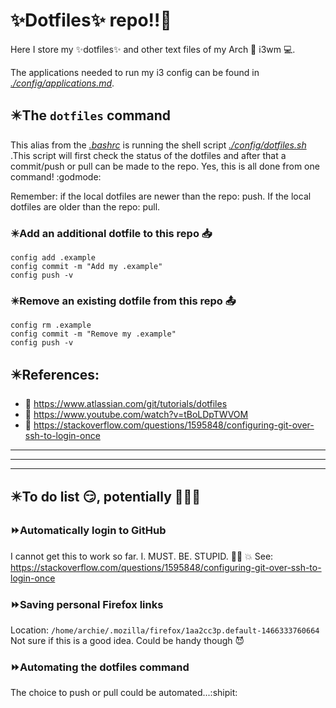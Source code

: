 <!Dit is de ~/README.md file voor mijn dotfile bare Github repo/>
# :sparkles:Dotfiles:sparkles: repo:bangbang::metal:
Here I store my  :sparkles:dotfiles:sparkles: and other text files of my Arch :penguin: i3wm :computer:.

The applications needed to run my i3 config can be found in *[./config/applications.md](https://github.com/Prutserdt/dotfiles/blob/master/.config/applications.md)*.
## :eight_pointed_black_star:The `dotfiles` command
This alias from the *[.bashrc](https://github.com/Prutserdt/dotfiles/blob/master/.bashrc)*
is running the shell script 
*[./config/dotfiles.sh](https://github.com/Prutserdt/dotfiles/blob/master/.config/dotfiles.sh)*
.This script will first check the status of the dotfiles and after that a commit/push 
or pull can be made to the repo. Yes, this is all done from one command! :godmode:

Remember: if the local dotfiles are newer than the repo: push. If the local dotfiles 
are older than the repo: pull.

### :eight_pointed_black_star:Add an additional dotfile to this repo :inbox_tray:

    config add .example
    config commit -m "Add my .example"
    config push -v

### :eight_pointed_black_star:Remove an existing dotfile from this repo :outbox_tray:

    config rm .example
    config commit -m "Remove my .example"
    config push -v

## :eight_pointed_black_star:References:
- :book: https://www.atlassian.com/git/tutorials/dotfiles
- :cinema: https://www.youtube.com/watch?v=tBoLDpTWVOM
- :book: https://stackoverflow.com/questions/1595848/configuring-git-over-ssh-to-login-once

----
----
----
## :eight_pointed_black_star:To do list :smirk:, potentially :tada::boom::sunglasses:

### :fast_forward:Automatically login to GitHub
I cannot get this to work so far. I. MUST. BE. STUPID. :man_facepalming: :boom:
See: https://stackoverflow.com/questions/1595848/configuring-git-over-ssh-to-login-once

### :fast_forward:Saving personal Firefox links
Location: `/home/archie/.mozilla/firefox/1aa2cc3p.default-1466333760664`
Not sure if this is a good idea. Could be handy though :smiling_imp:

### :fast_forward:Automating the dotfiles command
The choice to push or pull could be automated...:shipit:
